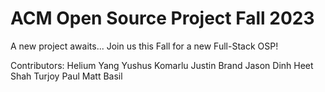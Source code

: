# ACM Open Source Project Fall 2023

A new project awaits...
Join us this Fall for a new Full-Stack OSP!

Contributors:
Helium Yang
Yushus Komarlu
Justin Brand
Jason Dinh
Heet Shah
Turjoy Paul
Matt Basil

